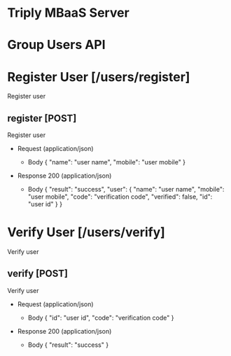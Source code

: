 # Triply MBaaS Server

# Group Users API

# Register User [/users/register]

Register user

## register [POST]

 Register user

+ Request (application/json)
    + Body
            {
              "name": "user name",
              "mobile": "user mobile"
            }

+ Response 200 (application/json)
    + Body
            {
              "result": "success",
              "user": {
                "name": "user name",
                "mobile": "user mobile",
                "code": "verification code",
                "verified": false,
                "id": "user id"
              }
            }

# Verify User [/users/verify]

Verify user

## verify [POST]

 Verify user

+ Request (application/json)
    + Body
            {
              "id": "user id",
              "code": "verification code"
            }

+ Response 200 (application/json)
    + Body
            {
              "result": "success"
            }
